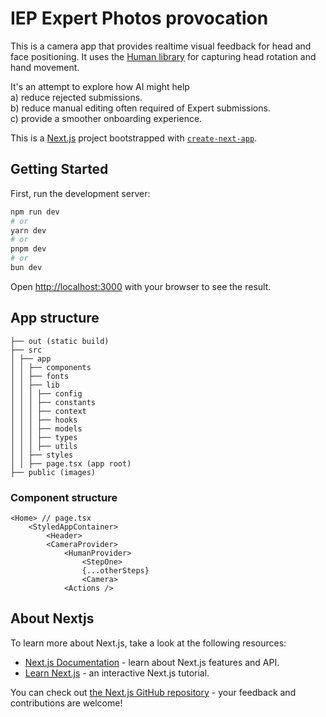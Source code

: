 # IEP Expert Photos provocation

This is a camera app that provides realtime visual feedback for head and face positioning. It uses the [Human library](https://github.com/vladmandic/human) for capturing head rotation and hand movement.

It's an attempt to explore how AI might help\
a) reduce rejected submissions.\
b) reduce manual editing often required of Expert submissions.\
c) provide a smoother onboarding experience.

This is a [Next.js](https://nextjs.org/) project bootstrapped with [`create-next-app`](https://github.com/vercel/next.js/tree/canary/packages/create-next-app).

## Getting Started

First, run the development server:

```bash
npm run dev
# or
yarn dev
# or
pnpm dev
# or
bun dev
```

Open [http://localhost:3000](http://localhost:3000) with your browser to see the result.

## App structure

```
├── out (static build)
├── src
│ ├── app
│ │ ├── components
│ │ ├── fonts
│ │ ├── lib
│ │ │ ├── config
│ │ │ ├── constants
│ │ │ ├── context
│ │ │ ├── hooks
│ │ │ ├── models
│ │ │ ├── types
│ │ │ ├── utils
│ │ ├── styles
│ │ ├── page.tsx (app root)
├── public (images)
```

### Component structure

```
<Home> // page.tsx
    <StyledAppContainer>
        <Header>
        <CameraProvider>
            <HumanProvider>
                <StepOne>
                {...otherSteps}
                <Camera>
            <Actions />
```

## About Nextjs

To learn more about Next.js, take a look at the following resources:

- [Next.js Documentation](https://nextjs.org/docs) - learn about Next.js features and API.
- [Learn Next.js](https://nextjs.org/learn) - an interactive Next.js tutorial.

You can check out [the Next.js GitHub repository](https://github.com/vercel/next.js/) - your feedback and contributions are welcome!
